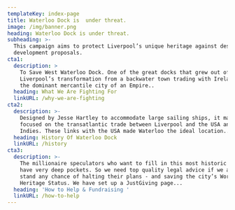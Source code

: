 ```yaml
---
templateKey: index-page
title: Waterloo Dock is  under threat.
image: /img/banner.png
heading: Waterloo Dock is under threat.
subheading: >-
  This campaign aims to protect Liverpool’s unique heritage against destructive
  development proposals.
cta1:
  description: >
    To Save West Waterloo Dock. One of the great docks that grew out of
    Liverpool’s transformation from a backwater town trading with Ireland, to
    the dominant mercantile city of an Empire..
  heading: What We Are Fighting For
  linkURL: /why-we-are-fighting
cta2:
  description: >-
    Designed by Jesse Hartley to accommodate large sailing ships, it mainly
    focused on the transatlantic trade between Liverpool and the USA and West
    Indies. These links with the USA made Waterloo the ideal location..
  heading: History Of Waterloo Dock
  linkURL: /history
cta3:
  description: >-
    The millionaire speculators who want to fill in this most historic of docks
    have very deep pockets. So we need top quality legal advice if we are to
    stand any chance of halting their plans - and saving the city’s World
    Heritage Status. We have set up a JustGiving page...
  heading: 'How to Help & Fundraising '
  linkURL: /how-to-help
---
```


